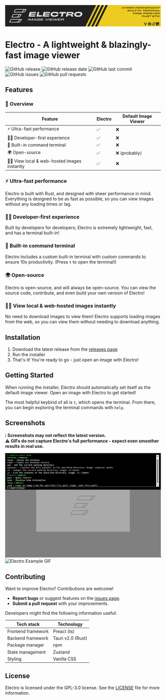 <div align="center">
  <img src="./.github/README_content/README_Banner.jpg">
</div>

# Electro - A lightweight & blazingly-fast image viewer

![GitHub release](https://img.shields.io/github/v/release/pTinosq/Electro)
![GitHub release date](https://img.shields.io/github/release-date/pTinosq/Electro)
![GitHub last commit](https://img.shields.io/github/last-commit/pTinosq/Electro)
![GitHub issues](https://img.shields.io/github/issues/pTinosq/Electro)
![GitHub pull requests](https://img.shields.io/github/issues-pr/pTinosq/Electro)


## Features

### 👀 Overview

| Feature                                     | Electro | Default Image Viewer |
| ------------------------------------------- | ------- | -------------------- |
| ⚡ Ultra-fast performance                    | ✅       | ❌                    |
| 🧑‍💻 Developer-first experience                | ✅       | ❌                    |
| 🚀 Built-in command terminal                 | ✅       | ❌                    |
| 🌍 Open-source                               | ✅       | ❌ (probably)         |
| ⛓️‍💥 View local & web-hosted images instantly | ✅       | ❌                    |

### ⚡ Ultra-fast performance

Electro is built with Rust, and designed with sheer performance in mind. Everything is designed to be as fast as possible, so you can view images without any loading times or lag.

### 🧑‍💻 Developer-first experience

Built by developers for developers; Electro is extremely lightweight, fast, and has a terminal built-in!

### 🚀 Built-in command terminal

Electro includes a custom built-in terminal with custom commands to ensure 10x productivity. (Press `t` to open the terminal!)

### 🌍 Open-source

Electro is open-source, and will always be open-source. You can view the source code, contribute, and even build your own version of Electro!

### ⛓️‍💥 View local & web-hosted images instantly

No need to download images to view them! Electro supports loading images from the web, so you can view them without needing to download anything.

## Installation

1. Download the latest release from the [releases page](https://github.com/pTinosq/Electro/releases)
2. Run the installer
3. That's it! You're ready to go - just open an image with Electro!

## Getting Started

When running the installer, Electro should automatically set itself as the default image viewer. Open an image with Electro to get started!

The most helpful keybind of all is `t`, which opens the terminal. From there, you can begin exploring the terminal commands with `help`.

## Screenshots

ℹ️ **Screenshots may not reflect the latest version.**  
⚠️ **GIFs do not capture Electro's full performance - expect even smoother results in real use.**

![Electro Terminal Help Screenshot](./.github/README_content/electro_terminal_help.png)
![Electro Example GIF](./.github/README_content/electro_example.gif)

## Contributing

Want to improve Electro? Contributions are welcome!

- **Report bugs** or suggest features on the [issues page](https://github.com/pTinosq/Electro/issues).
- **Submit a pull request** with your improvements.

Developers might find the following information useful:

| Tech stack         | Technology        |
| ------------------ | ----------------- |
| Frontend framework | Preact (ts)       |
| Backend framework  | Tauri v2.0 (Rust) |
| Package manager    | npm               |
| State management   | Zustand           |
| Styling            | Vanilla CSS       |


## License

Electro is licensed under the GPL-3.0 license. See the [LICENSE](./LICENSE) file for more information.
